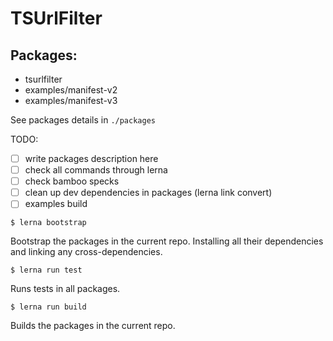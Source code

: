 # TSUrlFilter

## Packages:

- tsurlfilter
- examples/manifest-v2
- examples/manifest-v3

See packages details in `./packages`

TODO:
- [ ] write packages description here
- [ ] check all commands through lerna
- [ ] check bamboo specks
- [ ] clean up dev dependencies in packages (lerna link convert)
- [ ] examples build

```
$ lerna bootstrap
```

Bootstrap the packages in the current repo. Installing all their dependencies and linking any cross-dependencies.

```
$ lerna run test
```

Runs tests in all packages.

```
$ lerna run build
```

Builds the packages in the current repo.
